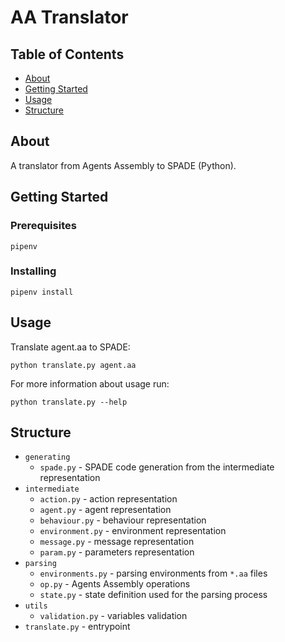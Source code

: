 # AA Translator

## Table of Contents

- [About](#about)
- [Getting Started](#getting_started)
- [Usage](#usage)
- [Structure](#structure)

## About <a name = "about"></a>

A translator from Agents Assembly to SPADE (Python).

## Getting Started <a name = "getting_started"></a>

### Prerequisites

```
pipenv
```

### Installing

```
pipenv install
```

## Usage <a name = "usage"></a>

Translate agent.aa to SPADE:
```
python translate.py agent.aa
```

For more information about usage run:
```
python translate.py --help
```

## Structure <a name = "structure"></a>

* `generating`
    * `spade.py` - SPADE code generation from the intermediate representation
* `intermediate`
    * `action.py` - action representation
    * `agent.py` - agent representation
    * `behaviour.py` - behaviour representation
    * `environment.py` - environment representation
    * `message.py` - message representation
    * `param.py` - parameters representation
* `parsing`
    * `environments.py` - parsing environments from `*.aa` files
    * `op.py` - Agents Assembly operations
    * `state.py` - state definition used for the parsing process
* `utils`
    * `validation.py` - variables validation
* `translate.py` - entrypoint

